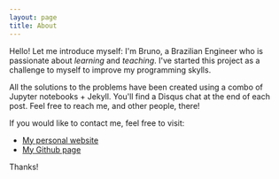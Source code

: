 ```yaml
---
layout: page
title: About
---
```


Hello! Let me introduce myself: I'm Bruno, a Brazilian Engineer who is passionate about *learning* and *teaching*. I've started this project as a challenge to myself to improve my programming skylls. 

All the solutions to the problems have been created using a combo of Jupyter notebooks + Jekyll. You'll find a Disqus chat at the end of each post. Feel free to reach me, and other people, there!

If you would like to contact me, feel free to visit:

* [My personal website](http://www.bruno3s.com.br)
* [My Github page](https://www.github.com/bru1987)

Thanks!
